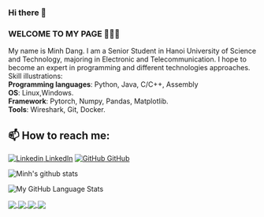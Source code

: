### Hi there 👋

### WELCOME TO MY PAGE 👋👋👋
My name is Minh Dang. I am a Senior Student in Hanoi University of Science and Technology, majoring in Electronic and Telecommunication. I hope to become an expert in programming and different technologies approaches.<br>
Skill illustrations:<br>
**Programming languages**: Python, Java, C/C++, Assembly <br>
**OS**: Linux,Windows.<br>
**Framework**: Pytorch, Numpy, Pandas, Matplotlib. <br>
**Tools**: Wireshark, Git, Docker. <br>
## 📫 How to reach me: 

[![Linkedin](https://i.stack.imgur.com/gVE0j.png) LinkedIn](https://www.linkedin.com/in/minh-dang-tran-nhat-a19420251/) 
[![GitHub](https://i.stack.imgur.com/tskMh.png) GitHub](https://github.com/husthunterpy01) 

![Minh's github stats](https://github-readme-stats-git-masterrstaa-rickstaa.vercel.app/api?username=husthunterpy01&show_icons=true&theme=tokyonight&hide=contribs,prs,issues)

![My GitHub Language Stats](https://github-readme-stats.vercel.app/api/top-langs/?username=husthunterpy01&langs_count=5&theme=tokyonight)

<a href="https://github.com/husthunterpy01/Bike-rental-system/">
  <!-- Change the `github-readme-stats.anuraghazra1.vercel.app` to `github-readme-stats.vercel.app`  -->
  <img align="center" src="https://github-readme-stats.anuraghazra1.vercel.app/api/pin/?username=husthunterpy01&repo=Bike-rental-system&theme=dracula" />
</a>
<a href="https://github.com/husthunterpy01/Movie-Recommendation-System/">
  <!-- Change the `github-readme-stats.anuraghazra1.vercel.app` to `github-readme-stats.vercel.app`  -->
  <img align="center" src="https://github-readme-stats.anuraghazra1.vercel.app/api/pin/?username=husthunterpy01&repo=Movie-Recommendation-System&theme=dark" />
</a>


<a href="https://github.com/husthunterpy01/Project2/">
  <!-- Change the `github-readme-stats.anuraghazra1.vercel.app` to `github-readme-stats.vercel.app`  -->
  <img align="center" src="https://github-readme-stats.anuraghazra1.vercel.app/api/pin/?username=husthunterpy01&repo=Project2&theme=gruvbox" />
</a>    
<a href="https://github.com/husthunterpy01/VHDL_Proj/">
  <!-- Change the `github-readme-stats.anuraghazra1.vercel.app` to `github-readme-stats.vercel.app`  -->
  <img align="center" src="https://github-readme-stats.anuraghazra1.vercel.app/api/pin/?username=husthunterpy01&repo=VHDL_Proj&theme=gruvbox" />
</a>    

